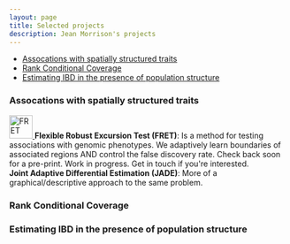 ```yaml
---
layout: page
title: Selected projects
description: Jean Morrison's projects
---
```


<div class="navbar">
    <div class="navbar-inner">
        <ul class="nav">
            <li><a href="#Assocations with spatially structured traits">Assocations with spatially structured traits</a></li>
            <li><a href="#Rank Conditional Coverage">Rank Conditional Coverage</a></li>
            <li><a href="#Estimating IBD in the presence of population structure">Estimating IBD in the presence of population structure</a></li>
        </ul>
    </div>
</div>

### <a name="Assocations with spatially structured traits"></a>Assocations with spatially structured traits
<a href="https://github.com/jean997/fret">
<img src="icons16/github-web-icon.png" alt="FRET" width = "42" height="42" border="0">
</a> <b><a name="FRET"></a>Flexible Robust Excursion Test (FRET)</b>: Is a method for testing associations with genomic phenotypes. We adaptively learn boundaries of associated regions AND control the false discovery rate. Check back soon for a pre-print. Work in progress. Get in touch if you're interested.
<br>
<a href="https://github.com/jean997/jadeTF">
</a> <b><a name="JADE"></a>Joint Adaptive Differential Estimation (JADE)</b>: More of a graphical/descriptive approach to the same problem. 
<br>

### <a name="Rank Conditional Coverage"></a>Rank Conditional Coverage


### <a name="Estimating IBD in the presence of population structure"></a>Estimating IBD in the presence of population structure
